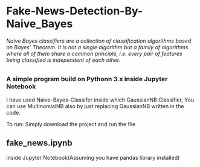 # Fake-News-Detection-By-Naive_Bayes
###### Naive Bayes classifiers are a collection of classification algorithms based on Bayes’ Theorem. It is not a single algorithm but a family of algorithms where all of them share a common principle, i.e. every pair of features being classified is independent of each other.
### A simple program build on Pythonn 3.x inside Jupyter Notebook
I have used Naive-Bayes-Classifer inside which GaussianNB Classifier, You can use MultinomialNB also by just replacing GaussianNB written in the code.

To run:
Simply download the project and run the file 
## fake_news.ipynb 
inside Jupyter Notebook(Assuming you have pandas library installed)
